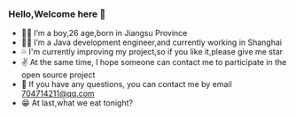 ### Hello,Welcome here 👋

- 🙍‍♂️ I’m a boy,26 age,born in Jiangsu Province
- 👨‍💼 I’m a Java development engineer,and currently working in Shanghai
- 💦 I'm currently improving my project,so if you like it,please give me star
- ✌ At the same time, I hope someone can contact me to participate in the open source project
- 💬 If you have any questions, you can contact me by email 704714211@qq.com
- 😁 At last,what we eat tonight?
